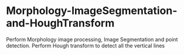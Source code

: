 # Morphology-ImageSegmentation-and-HoughTransform
Perform Morphology image processing, Image Segmentation and point detection. Perform Hough transform to detect all the vertical lines
